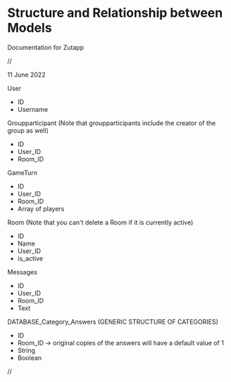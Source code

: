 # Structure and Relationship between Models
Documentation for Zutapp

//

11 June 2022

User
- ID
- Username

Groupparticipant (Note that groupparticipants include the creator of the group as well)
- ID
- User_ID
- Room_ID

GameTurn
- ID
- User_ID
- Room_ID
- Array of players

Room (Note that you can't delete a Room if it is currently active)
- ID
- Name
- User_ID
- is_active

Messages
- ID
- User_ID
- Room_ID
- Text

DATABASE_Category_Answers (GENERIC STRUCTURE OF CATEGORIES)
- ID
- Room_ID -> original copies of the answers will have a default value of 1
- String
- Boolean

//